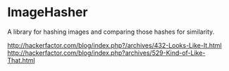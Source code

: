 ImageHasher
===========

A library for hashing images and comparing those hashes for similarity.

http://hackerfactor.com/blog/index.php?/archives/432-Looks-Like-It.html  
http://hackerfactor.com/blog/index.php?archives/529-Kind-of-Like-That.html
